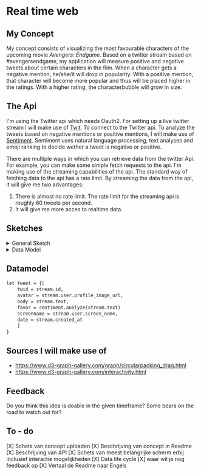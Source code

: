 # Real time web

## My Concept
My concept consists of visualizing the most favourable characters of the upcoming movie _Avengers: Endgame_.
Based on a twitter stream based on #avengersendgame, my application will measure positive and negative tweets about certain characters in the film. When a character gets a negative mention, he/she/it will drop in popularity. With a positive mention, that character will become more popular and thus will be placed higher in the ratings. With a higher rating, the characterbubble will grow in size.

## The Api
I'm using the Twitter api which needs Oauth2. For setting up a live twitter stream I will make use of [Twit]("https://www.npmjs.com/package/twit"). To connect to the Twitter api. To analyze the tweets based on negative mentions or positive mentions, I will make use of [Sentiment]("https://www.npmjs.com/package/sentiment"). Sentiment uses natural language processing, text analyses and emoji ranking to decide wether a tweet is negative or positive.

There are multiple ways in which you can retrieve data from the twitter Api. For example, you can make some simple fetch requests to the api. I'm making use of the streaming capabilities of the api. The standard way of fetching data to the api has a rate limit. By streaming the data from the api, it will give me two advantages:
1. There is almost no rate limit. The rate limit for the streaming api is roughly 60 tweets per second.
2. It will give me more acces to realtime data.

## Sketches
<details><summary>General Sketch</summary>
![alt text](https://github.com/adam-p/markdown-here/raw/master/src/common/images/icon48.png "Logo Title Text 1")
</details>

<details><summary>Data Model</summary>
![alt text](https://github.com/adam-p/markdown-here/raw/master/src/common/images/icon48.png "Logo Title Text 1")
</details>

## Datamodel
```
let tweet = {[
    twid = stream.id,
    avatar = stream.user.profile_image_url,
    body = stream.text,
    favor = sentiment.analyze(stream.text)
    screenname = stream.user.screen_name,
    date = stream.created_at
    ]
}
```

## Sources I will make use of
- https://www.d3-graph-gallery.com/graph/circularpacking_drag.html
- https://www.d3-graph-gallery.com/interactivity.html

## Feedback
Do you think this idea is doable in the given timeframe? Some bears on the road to watch out for?

## To - do
[X] Schets van concept uploaden
[X] Beschrijving van concept in Readme
[X] Beschrijving van API
[X] Schets van meest belangrijke scherm erbij inclusief interactie mogelijkheden
[X] Data life cycle
[X] waar wil je nog feedback op
[X] Vertaal de Readme naar Engels